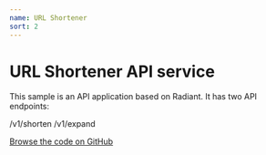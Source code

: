 ```yaml
---
name: URL Shortener
sort: 2
---
```


# URL Shortener API service

This sample is an API application based on Radiant. It has two API endpoints:

/v1/shorten
/v1/expand

[Browse the code on GitHub](https://github.com/radiant/samples/tree/master/shorturl)
